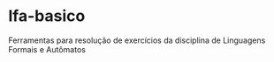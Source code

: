 # lfa-basico
Ferramentas para resolução de exercícios da disciplina de Linguagens Formais e Autômatos
